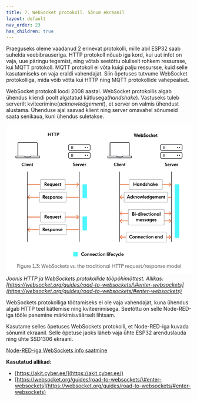 ```yaml
---
title: 7. WebSocket protokoll. Sõnum ekraanil
layout: default
nav_order: 23
has_children: true
---
```


Praeguseks oleme vaadanud 2 erinevat protokolli, mille abil ESP32 saab suhelda veebibrauseriga. HTTP protokoll nõuab iga kord, kui uut infot on vaja, uue päringu tegemist, ning võtab seetõttu oluliselt rohkem ressursse, kui MQTT protokoll. MQTT protokoll ei võta kuigi palju ressursse, kuid selle kasutamiseks on vaja eraldi vahendajat. Siin õpetuses tutvume WebSocket protokolliga, mida võib võtta kui HTTP ning MQTT protokollide vahepealset. 

WebSocket protokoll loodi 2008 aastal. WebSocket protokollis algab ühendus kliendi poolt algatatud kätlusega(*handshake*). Vastuseks tuleb serverilt kviteerimine(*acknowledgement*), et server on valmis ühendust alustama. Ühenduse ajal saavad klient ning server omavahel sõnumeid saata senikaua, kuni ühendus suletakse.

![WebSocket protokoll](./pildid/1.png)
*Joonis HTTP ja WebSockets protokollide tööpõhimõttest. Allikas: [https://websocket.org/guides/road-to-websockets/\#enter-websockets](https://websocket.org/guides/road-to-websockets/#enter-websockets)*

WebSockets protokolliga töötamiseks ei ole vaja vahendajat, kuna ühendus algab HTTP teel kätlemise ning kviteerimisega. Seetõttu on selle Node-RED-iga tööle panemine märkimisväärselt lihtsam.

Kasutame selles õpetuses WebSockets protokolli, et Node-RED-iga kuvada sõnumit ekraanil. Selle õpetuse jaoks läheb vaja ühte ESP32 arenduslauda ning ühte SSD1306 ekraani.

[Node-RED-iga WebSockets info saatmine](./node-red-websockets)


**Kasutatud allikad:**  
- [https://akit.cyber.ee/](https://akit.cyber.ee/)   
- [https://websocket.org/guides/road-to-websockets/\#enter-websockets](https://websocket.org/guides/road-to-websockets/#enter-websockets)   